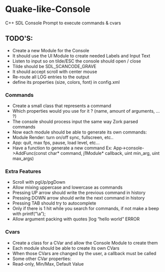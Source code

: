 # Quake-like-Console
C++ SDL Console Prompt to execute commands &amp; cvars 

## TODO'S:

* Create a new Module for the Console
* It should use the UI Module to create needed Labels and Input Text
* Listen to input so on tilde/ESC the console should open / close
* Tilde should be SDL_SCANCODE_GRAVE
* It should accept scroll with center mouse
* Re-route all LOG entries to the output
* define its properties (size, colors, font) in config.xml

### Commands

* Create a small class that represents a command
* Which properties would you use for it ? (name, amount of arguments, … ?)
* The console should process input the same way Zork parsed commands
* Now each module should be able to generate its own commands:
* Module Render: turn on/off sync, fullscreen, etc..
* App: quit, max fps, pause, load level, etc…
* Have a function to generate a new command 
Ex: App->console->AddFunc(const char* command, j1Module* callback, uint min_arg, uint max_args)

### Extra Features

* Scroll with pgUp/pgDown
* Allow mixing uppercase and lowercase as commands
* Pressing UP arrow should write the previous command in history
* Pressing DOWN arrow should write the next command in history
* Pressing TAB should try to autocomplete
* Only if there is 1 hit while you search for commands, if not make a beep with printf(“\a”);
* Allow argument packing with quotes
]log “hello world” ERROR

### Cvars

* Create a class for a CVar and allow the Console Module to create them
* Each module should be able to create its own CVars
* When those CVars are changed by the user, a callback must be called
* Some other CVar properties:
* Read-only, Min/Max, Default Value
